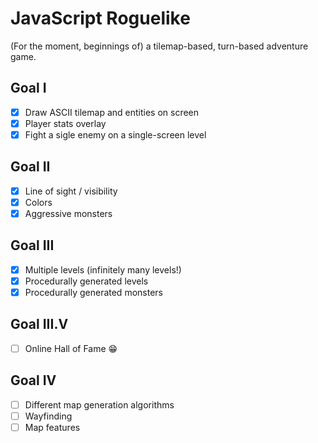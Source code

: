 # JavaScript Roguelike

(For the moment, beginnings of) a tilemap-based, turn-based adventure game.

## Goal I

- [x] Draw ASCII tilemap and entities on screen
- [x] Player stats overlay
- [x] Fight a sigle enemy on a single-screen level

## Goal II

- [x] Line of sight / visibility
- [x] Colors
- [x] Aggressive monsters

## Goal III

- [x] Multiple levels (infinitely many levels!)
- [x] Procedurally generated levels
- [x] Procedurally generated monsters

## Goal III.V

- [ ] Online Hall of Fame :grin:

## Goal IV

- [ ] Different map generation algorithms
- [ ] Wayfinding
- [ ] Map features
